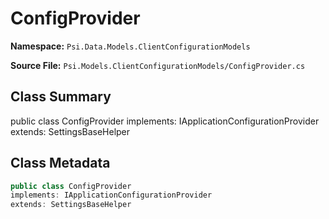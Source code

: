 # ConfigProvider

**Namespace:** `Psi.Data.Models.ClientConfigurationModels`

**Source File:** `Psi.Models.ClientConfigurationModels/ConfigProvider.cs`

## Class Summary

public class ConfigProvider
implements: IApplicationConfigurationProvider
extends: SettingsBaseHelper

## Class Metadata

```typescript
public class ConfigProvider
implements: IApplicationConfigurationProvider
extends: SettingsBaseHelper
```
